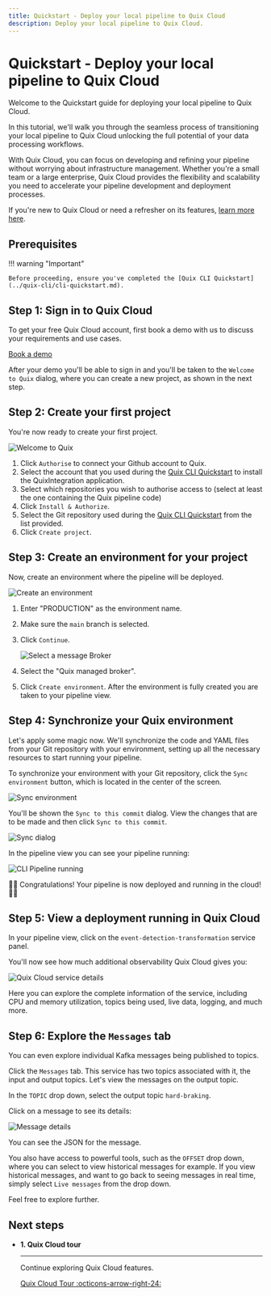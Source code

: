 ```yaml
---
title: Quickstart - Deploy your local pipeline to Quix Cloud
description: Deploy your local pipeline to Quix Cloud.
---
```


# Quickstart - Deploy your local pipeline to Quix Cloud

Welcome to the Quickstart guide for deploying your local pipeline to Quix Cloud. 

In this tutorial, we'll walk you through the seamless process of transitioning your local pipeline to Quix Cloud unlocking the full potential of your data processing workflows.

With Quix Cloud, you can focus on developing and refining your pipeline without worrying about infrastructure management. Whether you're a small team or a large enterprise, Quix Cloud provides the flexibility and scalability you need to accelerate your pipeline development and deployment processes.

If you're new to Quix Cloud or need a refresher on its features, [learn more here](../quix-cloud/why-quix-cloud.md).

## Prerequisites

!!! warning "Important"

    Before proceeding, ensure you've completed the [Quix CLI Quickstart](../quix-cli/cli-quickstart.md).

## Step 1: Sign in to Quix Cloud

To get your free Quix Cloud account, first book a demo with us to discuss your requirements and use cases.

<div>
<a class="md-button md-button--primary" href="https://meetings.hubspot.com/mike-rosam/product-demo" style="margin-right:.5rem;">Book a demo</a>
<br/>
</div>

After your demo you'll be able to sign in and you'll be taken to the `Welcome to Quix` dialog, where you can create a new project, as shown in the next step.

## Step 2: Create your first project

You're now ready to create your first project. 

![Welcome to Quix](../images/quix-cloud-onboarding/welcome-to-quix.png)

1. Click `Authorise` to connect your Github account to Quix.
2. Select the account that you used during the [Quix CLI Quickstart](../quix-cli/cli-quickstart.md) to install the QuixIntegration application.
3. Select which repositories you wish to authorise access to (select at least the one containing the Quix pipeline code)
4. Click `Install & Authorize`.
5. Select the Git repository used during the [Quix CLI Quickstart](../quix-cli/cli-quickstart.md) from the list provided.
6. Click `Create project`.

## Step 3: Create an environment for your project 

Now, create an environment where the pipeline will be deployed.

![Create an environment](../images/quix-cloud-onboarding/create-environment.png)

1. Enter "PRODUCTION" as the environment name.
2. Make sure the `main` branch is selected.
3. Click `Continue`.

    ![Select a message Broker](../images/quix-cloud-onboarding/select-broker.png)

4. Select the "Quix managed broker".
5. Click `Create environment`. After the environment is fully created you are taken to your pipeline view.

## Step 4: Synchronize your Quix environment 

Let's apply some magic now. We'll synchronize the code and YAML files from your Git repository with your environment, setting up all the necessary resources to start running your pipeline.

To synchronize your environment with your Git repository, click the `Sync environment` button, which is located in the center of the screen.

![Sync environment](../images/quix-cloud-onboarding/sync-environment.png)

You'll be shown the `Sync to this commit` dialog. View the changes that are to be made and then click `Sync to this commit`.

![Sync dialog](../images/quix-cloud-onboarding/sync-dialog.png)

In the pipeline view you can see your pipeline running:

![CLI Pipeline running](../images/quix-cloud-onboarding/pipeline-quix-cloud.png)

🎉🎉 Congratulations! Your pipeline is now deployed and running in the cloud! 🎉🎉

## Step 5: View a deployment running in Quix Cloud

In your pipeline view, click on the `event-detection-transformation` service panel.

You'll now see how much additional observability Quix Cloud gives you:

![Quix Cloud service details](../images/quix-cloud-onboarding/event-detection-transform-quix-cloud.png)

Here you can explore the complete information of the service, including CPU and memory utilization, topics being used, live data, logging, and much more. 

## Step 6: Explore the `Messages` tab

You can even explore individual Kafka messages being published to topics.

Click the `Messages` tab. This service has two topics associated with it, the input and output topics. Let's view the messages on the output topic.

In the `TOPIC` drop down, select the output topic `hard-braking`.

Click on a message to see its details:

![Message details](../images/quix-cloud-onboarding/message-details.png)

You can see the JSON for the message.

You also have access to powerful tools, such as the `OFFSET` drop down, where you can select to view historical messages for example. If you view historical messages, and want to go back to seeing messages in real time, simply select `Live messages` from the drop down.

Feel free to explore further.

## Next steps


<div class="grid cards" markdown>

- __1. Quix Cloud tour__

    ---

    Continue exploring Quix Cloud features.

    [Quix Cloud Tour :octicons-arrow-right-24:](../create/overview.md)

</div>
